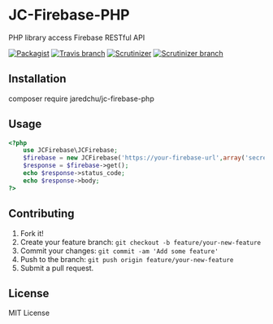 # JC-Firebase-PHP
PHP library access Firebase RESTful API

[![Packagist](https://img.shields.io/packagist/v/jaredchu/JC-Firebase-PHP.svg)](https://packagist.org/packages/jaredchu/jc-firebase-php)
[![Travis branch](https://img.shields.io/travis/jaredchu/JC-Firebase-PHP/master.svg)](https://travis-ci.org/jaredchu/JC-Firebase-PHP)
[![Scrutinizer](https://img.shields.io/scrutinizer/g/jaredchu/JC-Firebase-PHP.svg)](https://scrutinizer-ci.com/g/jaredchu/JC-Firebase-PHP/)
[![Scrutinizer branch](https://img.shields.io/scrutinizer/coverage/g/jaredchu/JC-Firebase-PHP/master.svg)](https://scrutinizer-ci.com/g/jaredchu/JC-Firebase-PHP/)

## Installation
composer require jaredchu/jc-firebase-php

## Usage
```php
<?php
    use JCFirebase\JCFirebase;
    $firebase = new JCFirebase('https://your-firebase-url',array('secret'=>'xxx','uid'=>'xxx'));
    $response = $firebase->get();
    echo $response->status_code;
    echo $response->body;
?>
```

## Contributing
1. Fork it!
2. Create your feature branch: `git checkout -b feature/your-new-feature`
3. Commit your changes: `git commit -am 'Add some feature'`
4. Push to the branch: `git push origin feature/your-new-feature`
5. Submit a pull request.

## License
MIT License
